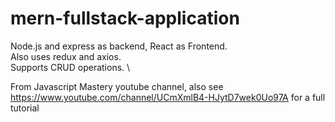 # mern-fullstack-application

Node.js and express as backend, React as Frontend. \
Also uses redux and axios. \
Supports CRUD operations. \

From Javascript Mastery youtube channel, also see https://www.youtube.com/channel/UCmXmlB4-HJytD7wek0Uo97A for a full tutorial
